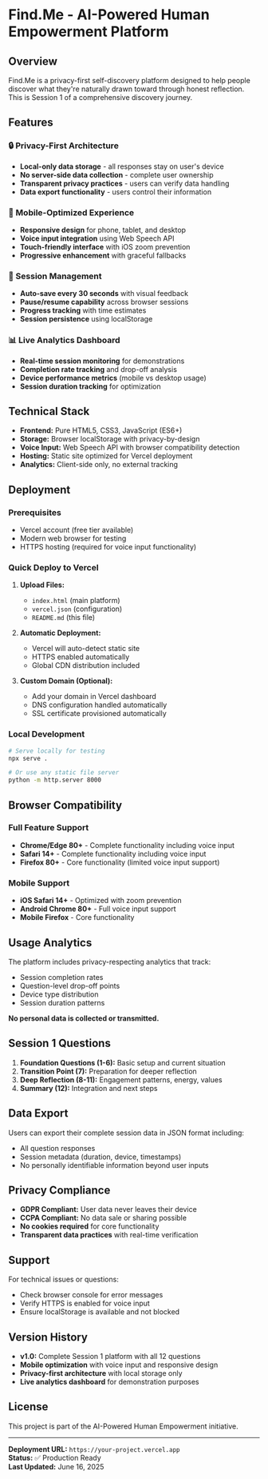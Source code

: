 # Find.Me - AI-Powered Human Empowerment Platform

## Overview

Find.Me is a privacy-first self-discovery platform designed to help people discover what they're naturally drawn toward through honest reflection. This is Session 1 of a comprehensive discovery journey.

## Features

### 🔒 Privacy-First Architecture
- **Local-only data storage** - all responses stay on user's device
- **No server-side data collection** - complete user ownership
- **Transparent privacy practices** - users can verify data handling
- **Data export functionality** - users control their information

### 📱 Mobile-Optimized Experience  
- **Responsive design** for phone, tablet, and desktop
- **Voice input integration** using Web Speech API
- **Touch-friendly interface** with iOS zoom prevention
- **Progressive enhancement** with graceful fallbacks

### 💾 Session Management
- **Auto-save every 30 seconds** with visual feedback
- **Pause/resume capability** across browser sessions
- **Progress tracking** with time estimates
- **Session persistence** using localStorage

### 📊 Live Analytics Dashboard
- **Real-time session monitoring** for demonstrations
- **Completion rate tracking** and drop-off analysis
- **Device performance metrics** (mobile vs desktop usage)
- **Session duration tracking** for optimization

## Technical Stack

- **Frontend:** Pure HTML5, CSS3, JavaScript (ES6+)
- **Storage:** Browser localStorage with privacy-by-design
- **Voice Input:** Web Speech API with browser compatibility detection
- **Hosting:** Static site optimized for Vercel deployment
- **Analytics:** Client-side only, no external tracking

## Deployment

### Prerequisites
- Vercel account (free tier available)
- Modern web browser for testing
- HTTPS hosting (required for voice input functionality)

### Quick Deploy to Vercel

1. **Upload Files:**
   - `index.html` (main platform)
   - `vercel.json` (configuration)
   - `README.md` (this file)

2. **Automatic Deployment:**
   - Vercel will auto-detect static site
   - HTTPS enabled automatically
   - Global CDN distribution included

3. **Custom Domain (Optional):**
   - Add your domain in Vercel dashboard
   - DNS configuration handled automatically
   - SSL certificate provisioned automatically

### Local Development
```bash
# Serve locally for testing
npx serve .

# Or use any static file server
python -m http.server 8000
```

## Browser Compatibility

### Full Feature Support
- **Chrome/Edge 80+** - Complete functionality including voice input
- **Safari 14+** - Complete functionality including voice input
- **Firefox 80+** - Core functionality (limited voice input support)

### Mobile Support  
- **iOS Safari 14+** - Optimized with zoom prevention
- **Android Chrome 80+** - Full voice input support
- **Mobile Firefox** - Core functionality

## Usage Analytics

The platform includes privacy-respecting analytics that track:
- Session completion rates
- Question-level drop-off points  
- Device type distribution
- Session duration patterns

**No personal data is collected or transmitted.**

## Session 1 Questions

1. **Foundation Questions (1-6):** Basic setup and current situation
2. **Transition Point (7):** Preparation for deeper reflection
3. **Deep Reflection (8-11):** Engagement patterns, energy, values
4. **Summary (12):** Integration and next steps

## Data Export

Users can export their complete session data in JSON format including:
- All question responses
- Session metadata (duration, device, timestamps)
- No personally identifiable information beyond user inputs

## Privacy Compliance

- **GDPR Compliant:** User data never leaves their device
- **CCPA Compliant:** No data sale or sharing possible
- **No cookies required** for core functionality
- **Transparent data practices** with real-time verification

## Support

For technical issues or questions:
- Check browser console for error messages
- Verify HTTPS is enabled for voice input
- Ensure localStorage is available and not blocked

## Version History

- **v1.0:** Complete Session 1 platform with all 12 questions
- **Mobile optimization** with voice input and responsive design
- **Privacy-first architecture** with local storage only
- **Live analytics dashboard** for demonstration purposes

## License

This project is part of the AI-Powered Human Empowerment initiative.

---

**Deployment URL:** `https://your-project.vercel.app`  
**Status:** ✅ Production Ready  
**Last Updated:** June 16, 2025
